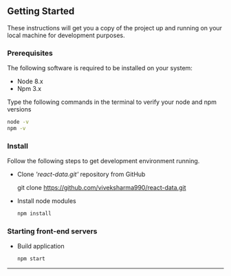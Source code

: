 ## Getting Started

These instructions will get you a copy of the project up and running on your local machine for development purposes.

### Prerequisites

The following software is required to be installed on your system:

- Node 8.x
- Npm 3.x

Type the following commands in the terminal to verify your node and npm versions

```bash
node -v
npm -v
```

### Install

Follow the following steps to get development environment running.

- Clone _'react-data.git'_ repository from GitHub

  git clone https://github.com/viveksharma990/react-data.git

- Install node modules

  ```bash
  npm install
  ```

### Starting front-end servers

- Build application

  ```bash
  npm start
  ```

---
